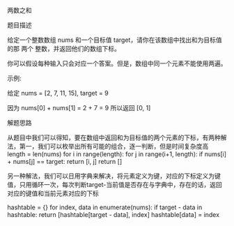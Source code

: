 两数之和
 
题目描述
 
给定一个整数数组 nums 和一个目标值 target，请你在该数组中找出和为目标值的那 两个 整数，并返回他们的数组下标。

你可以假设每种输入只会对应一个答案。但是，数组中同一个元素不能使用两遍。

示例:

给定 nums = [2, 7, 11, 15], target = 9

因为 nums[0] + nums[1] = 2 + 7 = 9
所以返回 [0, 1]

解题思路

从题目中我们可以得知，要在数组中返回和为目标值的两个元素的下标，有两种解法，第一，我们可以枚举出所有可能的组合，逐一判断，但是时间复杂度高
length = len(nums)
for i in range(length):
	for j in range(i+1, length):
		if nums[i] + nums[j] == target:
			return [i, j]
return []

另一种解法，我们可以日用字典来解决，将元素定义为键，对应的下标定义为键值，只用循环一次，每次判断target-当前值是否存在与字典中，存在的话，返回对应的键值和当前元素对应的下标

hashtable = {}
for index, data in enumerate(nums):
	if target - data in hashtable:
		return [hashtable[target - data], index]
	hashtable[data] = index
